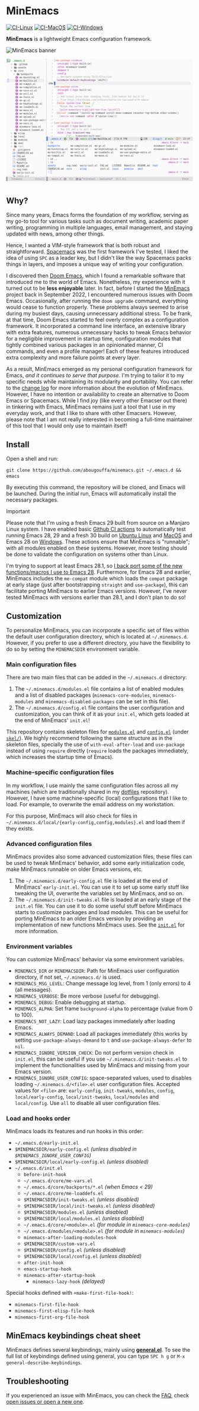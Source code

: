 # MinEmacs

[![CI-Linux](https://github.com/abougouffa/minemacs/actions/workflows/ci-linux.yaml/badge.svg)](https://github.com/abougouffa/minemacs/actions/workflows/ci-linux.yaml)
[![CI-MacOS](https://github.com/abougouffa/minemacs/actions/workflows/ci-macos.yaml/badge.svg)](https://github.com/abougouffa/minemacs/actions/workflows/ci-macos.yaml)
[![CI-Windows](https://github.com/abougouffa/minemacs/actions/workflows/ci-windows.yaml/badge.svg)](https://github.com/abougouffa/minemacs/actions/workflows/ci-windows.yaml)

**MinEmacs** is a lightweight Emacs configuration framework.

![MinEmacs banner](assets/images/minemacs-cover.svg)

![MinEmacs screenshot](assets/images/minemacs-screenshot.svg)

## Why?
Since many years, Emacs forms the foundation of my workflow, serving as my go-to
tool for various tasks such as document writing, academic paper writing,
programming in multiple languages, email management, and staying updated with
news, among other things.

Hence, I wanted a VIM-style framework that is both robust and straightforward.
[Spacemacs](https://github.com/syl20bnr/spacemacs) was the first framework I've tested, I liked the idea of using `SPC` as
a leader key, but I didn't like the way Spacemacs packs things in layers, and
imposes a unique way of writing your configuration.

I discovered then [Doom Emacs](https://github.com/doomemacs/doomemacs), which I found a remarkable software that
introduced me to the world of Emacs. Nonetheless, my experience with it turned
out to be **less enjoyable** later. In fact, before I started the [MinEmacs](https://github.com/abougouffa/minemacs) project
back in September 2022, I encountered numerous issues with Doom Emacs.
Occasionally, after running the `doom upgrade` command, everything would cease to
function properly. These problems always seemed to arise during my busiest days,
causing unnecessary additional stress. To be frank, at that time, Doom Emacs
started to feel overly complex as a configuration framework. It incorporated a
command line interface, an extensive library with extra features, numerous
unnecessary hacks to tweak Emacs behavior for a negligible improvement in
startup time, configuration modules that tightly combined various packages in an
opinionated manner, CI commands, and even a profile manager! Each of these
features introduced extra complexity and more failure points at every layer.

As a result, MinEmacs emerged as my personal configuration framework for Emacs,
*and it continues to serve that purpose*. I'm trying to tailor it to my specific
needs while maintaining its modularity and portability. You can refer to the
[change log](CHANGELOG.md) for more information about the evolution of MinEmacs. However, I have
no intention or availability to create an alternative to Doom Emacs or
Spacemacs. While I find joy (like every other Emacser out there) in tinkering
with Emacs, MinEmacs remains just a tool that I use in my everyday work, and
that I like to share with other Emacsers. However, please note that I am not
really interested in becoming a full-time maintainer of this tool that I would
only use to maintain itself!

## Install
Open a shell and run:

```shell
git clone https://github.com/abougouffa/minemacs.git ~/.emacs.d && emacs
```

By executing this command, the repository will be cloned, and Emacs will be
launched. During the initial run, Emacs will automatically install the necessary
packages.

> [!IMPORTANT]
> Please note that I'm using a fresh Emacs 29 built from source on a Manjaro
> Linux system. I have enabled basic [Github CI actions](https://github.com/abougouffa/minemacs/actions) to automatically test
> running Emacs 28, 29 and a fresh 30 build on [Ubuntu Linux](https://github.com/abougouffa/minemacs/actions/workflows/ci-linux.yaml) and [MacOS](https://github.com/abougouffa/minemacs/actions/workflows/ci-macos.yaml) and Emacs
> 28 on [Windows](https://github.com/abougouffa/minemacs/actions/workflows/ci-windows.yaml). These actions ensure that MinEmacs is "runnable"; with all
> modules enabled on these systems. However, more testing should be done to
> validate the configuration on systems other than Linux.
>
> I'm trying to support at least Emacs 28.1, so [I back port some of the new
> functions/macros I use to Emacs 28](core/backports/). Furthermore, for Emacs 28 and earlier,
> MinEmacs includes the `me-compat` module which loads the `compat` package at early
> stage (just after bootstrapping `straight` and `use-package`), this can facilitate
> porting MinEmacs to earlier Emacs versions. However, I've never tested
> MinEmacs with versions earlier than 28.1, and I don't plan to do so!

## Customization
To personalize MinEmacs, you can incorporate a specific set of files within the
default user configuration directory, which is located at `~/.minemacs.d`.
However, if you prefer to use a different directory, you have the flexibility to
do so by setting the `MINEMACSDIR` environment variable.

### Main configuration files
There are two main files that can be added in the `~/.minemacs.d` directory:

1. The `~/.minemacs.d/modules.el` file contains a list of enabled modules and a
   list of disabled packages (`minemacs-core-modules`, `minemacs-modules` and
   `minemacs-disabled-packages` can be set in this file).
2. The `~/.minemacs.d/config.el` file contains the user configuration and
   customization, you can think of it as your `init.el`, which gets loaded at the
   end of MinEmacs' `init.el`!

This repository contains skeleton files for [`modules.el`](skel/modules.el) and [`config.el`](skel/config.el) (under
[`skel/`](skel)). We highly recommend following the same structure as in the skeleton
files, specially the use of `with-eval-after-load` and `use-package` instead of
using `require` directly (`require` loads the packages immediately, which increases
the startup time of Emacs).

### Machine-specific configuration files
In my workflow, I use mainly the same configuration files across all my machines
(which are traditionally shared in my [dotfiles](https://github.com/abougouffa/dotfiles) repository). However, I have some
machine-specific (local) configurations that I like to load. For example, to
overwrite the email address on my workstation.

For this purpose, MinEmacs will also check for files in
`~/.minemacs.d/local/{early-config,config,modules}.el` and load them if they
exists.

### Advanced configuration files
MinEmacs provides also some advanced customization files, these files can be
used to tweak MinEmacs' behavior, add some early initialization code, make
MinEmacs runnable on older Emacs versions, etc.

1. The `~/.minemacs.d/early-config.el` file is loaded at the end of MinEmacs'
   `early-init.el`. You can use it to set up some early stuff like tweaking the
   UI, overwrite the variables set by MinEmacs, and so on.
2. The `~/.minemacs.d/init-tweaks.el` file is loaded at an early stage of the
   `init.el` file. You can use it to do some useful stuff before MinEmacs starts
   to customize packages and load modules. This can be useful for porting
   MinEmacs to an older Emacs version by providing an implementation of new
   functions MinEmacs uses. See the [`init.el`](init.el) for more information.

### Environment variables
You can customize MinEmacs' behavior via some environment variables.

- `MINEMACS_DIR` or `MINEMACSDIR`: Path for MinEmacs user configuration directory,
  if not set, `~/.minemacs.d/` is used.
- `MINEMACS_MSG_LEVEL`: Change message log level, from 1 (only errors) to 4 (all
  messages).
- `MINEMACS_VERBOSE`: Be more verbose (useful for debugging).
- `MINEMACS_DEBUG`: Enable debugging at startup.
- `MINEMACS_ALPHA`: Set frame `background-alpha` to percentage (value from 0 to
  100).
- `MINEMACS_NOT_LAZY`: Load lazy packages immediately after loading Emacs.
- `MINEMACS_ALWAYS_DEMAND`: Load all packages immediately (this works by setting
  `use-package-always-demand` to `t` and `use-package-always-defer` to `nil`.
- `MINEMACS_IGNORE_VERSION_CHECK`: Do not perform version check in `init.el`, this
  can be useful if you use `~/.minemacs.d/init-tweaks.el` to implement the
  functionalities used by MinEmacs and missing from your Emacs version.
- `MINEMACS_IGNORE_USER_CONFIG`: space-separated values, used to disables loading
  `~/.minemacs.d/<file>.el` user configuration files. Accepted values for `<file>`
  are: `early-config`, `init-tweaks`, `modules`, `config`, `local/early-config`,
  `local/init-tweaks`, `local/modules` and `local/config`. Use `all` to disable all
  user configuration files.

### Load and hooks order
MinEmacs loads its features and run hooks in this order:

- `~/.emacs.d/early-init.el`
- `$MINEMACSDIR/early-config.el` *(unless disabled in `$MINEMACS_IGNORE_USER_CONFIG`)*
- `$MINEMACSDIR/local/early-config.el` _(unless disabled)_
- `~/.emacs.d/init.el`
  - `before-init-hook`
  - `~/.emacs.d/core/me-vars.el`
  - `~/.emacs.d/core/backports/*.el` _(when Emacs < 29)_
  - `~/.emacs.d/core/me-loaddefs.el`
  - `$MINEMACSDIR/init-tweaks.el` _(unless disabled)_
  - `$MINEMACSDIR/local/init-tweaks.el` _(unless disabled)_
  - `$MINEMACSDIR/modules.el` _(unless disabled)_
  - `$MINEMACSDIR/local/modules.el` _(unless disabled)_
  - `~/.emacs.d/core/<module>.el` _(for module in `minemacs-core-modules`)_
  - `~/.emacs.d/modules/<module>.el` _(for module in `minemacs-modules`)_
  - `minemacs-after-loading-modules-hook`
  - `$MINEMACSDIR/custom-vars.el`
  - `$MINEMACSDIR/config.el` _(unless disabled)_
  - `$MINEMACSDIR/local/config.el` _(unless disabled)_
  - `after-init-hook`
  - `emacs-startup-hook`
  - `minemacs-after-startup-hook`
    - `minemacs-lazy-hook` _(delayed)_

Special hooks defined with `+make-first-file-hook!`:

- `minemacs-first-file-hook`
- `minemacs-first-elisp-file-hook`
- `minemacs-first-org-file-hook`

## MinEmacs keybindings cheat sheet
MinEmacs defines several keybindings, mainly using [**general.el**](https://github.com/noctuid/general.el). To see the full
list of keybindings defined using general, you can type `SPC h g` or `M-x
general-describe-keybindings`.

## Troubleshooting
If you experienced an issue with MinEmacs, you can check the [FAQ](FAQ.md), check [open
issues or open a new one](https://github.com/abougouffa/minemacs/issues).

